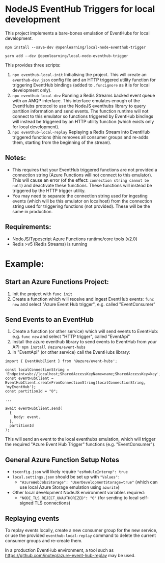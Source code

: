 # NodeJS EventHub Triggers for local development
This project implements a bare-bones emulation of EventHubs for local development. 

`npm install --save-dev @openlearning/local-node-eventhub-trigger`

`yarn add --dev @openlearning/local-node-eventhub-trigger`

This provides three scripts:
1. `npx eventhub-local-init` Initialising the project. This will create an `eventhub-dev.json` config file and an HTTP triggered utility function for triggering EventHub bindings (added to `.funcignore` as it is for local development only).
1. `npx eventhub-local-dev`  Running a Redis Streams backed event queue with an AMQP interface. This interface emulates enough of the EventHubs protocol to use the NodeJS eventhubs library to query partition information and send events. The function runtime will not connect to this emulator so functions triggered by EventHub bindings will instead be triggered by an HTTP utility function (which exists only for local development).
1. `npx eventhub-local-replay` Replaying a Redis Stream into EventHub triggered functions (this removes all consumer groups and re-adds them, starting from the beginning of the stream).

## Notes:
- This requires that your EventHub triggered functions are not provided a connection string (Azure Functions will not connect to this emulator). This will cause an error (of the effect: `connection string cannot be null`) and deactivate these functions. These functions will instead be triggered by the HTTP trigger utility.
- You may need to separate the connection string used for ingesting events (which will be this emulator on localhost) from the connection string used for triggering functions (not provided). These will be the same in production.

## Requirements:
- NodeJS/Typescript Azure Functions runtime/core tools (v2.0)
- Redis >v5 (Redis Streams) is running

# Example:

## Start an Azure Functions Project:
1. Init the project with `func init`
1. Create a function which will receive and ingest EventHub events: `func new` and select "Azure Event Hub trigger", e.g. called "EventConsumer"

## Send Events to an EventHub
1. Create a function (or other service) which will send events to EventHub: e.g. `func new` and select "HTTP trigger", called "EventApi"
1. Install the azure eventhub library to send events to EventHub from your API: `npm install @azure/event-hubs`
1. In "EventApi" (or other service) call the EventHubs library:
```
import { EventHubClient } from '@azure/event-hubs';

const localConnectionString = 'Endpoint=sb://localhost;SharedAccessKeyName=name;SharedAccessKey=key';
const eventHubClient = EventHubClient.createFromConnectionString(localConnectionString, 'myEventHub');
const partitionId = "0";

...

await eventHubClient.send(
  {
    body: event,
  },
  partitionId
);
```

This will send an event to the local eventhubs emulation, which will trigger the required "Azure Event Hub Trigger" functions (e.g. "EventConsumer").

## General Azure Function Setup Notes
- `tsconfig.json` will likely require `"esModuleInterop": true`
- `local.settings.json` should be set up with `"Values"`: 
  - `"AzureWebJobsStorage": "UserDevelopmentStorage=true"` (which can use local Azure Storage emulation using `azurite`)
- Other local development NodeJS environment variables required:
  - `"NODE_TLS_REJECT_UNAUTHORIZED": "0"` (for sending to local self-signed TLS connections)
  
## Replaying events
To replay events locally, create a new consumer group for the new service, or use the provided `eventhub-local-replay` command to delete the current consumer groups and re-create them.

In a production EventHub environment, a tool such as https://github.com/inoteq/azure-event-hub-replay may be used.
